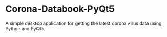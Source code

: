 # Corona-Databook-PyQt5
A simple desktop application for getting the latest corona virus data using Python and PyQt5.
